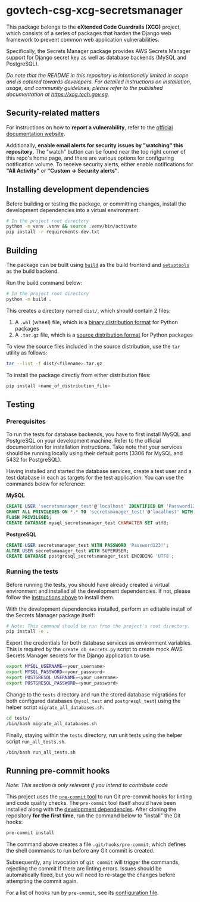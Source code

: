 # govtech-csg-xcg-secretsmanager

This package belongs to the **eXtended Code Guardrails (XCG)** project, which consists of a series of packages that harden the Django web framework to prevent common web application vulnerabilities.

Specifically, the Secrets Manager package provides AWS Secrets Manager support for Django secret key as well as database backends (MySQL and PostgreSQL).

*Do note that the README in this repository is intentionally limited in scope and is catered towards developers. For detailed instructions on installation, usage, and community guidelines, please refer to the published documentation at https://xcg.tech.gov.sg.*

## Security-related matters

For instructions on how to **report a vulnerability**, refer to the [official documentation website](https://xcg.tech.gov.sg/community/vulnerabilities).

Additionally, **enable email alerts for security issues by "watching" this repository**. The "watch" button can be found near the top right corner of this repo's home page, and there are various options for configuring notification volume. To receive security alerts, either enable notifications for **"All Activity"** or **"Custom -> Security alerts"**.

## Installing development dependencies

Before building or testing the package, or committing changes, install the development dependencies into a virtual environment:

```sh
# In the project root directory
python -m venv .venv && source .venv/bin/activate
pip install -r requirements-dev.txt
```

## Building

The package can be built using [`build`](https://pypa-build.readthedocs.io/en/latest/) as the build frontend and [`setuptools`](https://setuptools.pypa.io/en/latest/) as the build backend.

Run the build command below:

```sh
# In the project root directory
python -m build .
```

This creates a directory named `dist/`, which should contain 2 files:

1. A `.whl` (wheel) file, which is a [binary distribution format](https://packaging.python.org/en/latest/specifications/binary-distribution-format/) for Python packages
2. A `.tar.gz` file, which is a [source distribution format](https://packaging.python.org/en/latest/specifications/source-distribution-format/) for Python packages

To view the source files included in the source distribution, use the `tar` utility as follows:

```sh
tar --list -f dist/<filename>.tar.gz
```

To install the package directly from either distribution files:

```sh
pip install <name_of_distribution_file>
```

## Testing

### Prerequisites

To run the tests for database backends, you have to first install MySQL and PostgreSQL on your development machine. Refer to the official documentation for installation instructions. Take note that your services should be running locally using their default ports (3306 for MySQL and 5432 for PostgreSQL).

Having installed and started the database services, create a test user and a test database in each as targets for the test application. You can use the commands below for reference:

**MySQL**
```sql
CREATE USER 'secretsmanager_test'@'localhost' IDENTIFIED BY 'Password123!';
GRANT ALL PRIVILEGES ON *.* TO 'secretsmanager_test!'@'localhost' WITH GRANT OPTION;
FLUSH PRIVILEGES;
CREATE DATABASE mysql_secretsmanager_test CHARACTER SET utf8;
```

**PostgreSQL**
```sql
CREATE USER secretsmanager_test WITH PASSWORD 'Password123!';
ALTER USER secretsmanager_test WITH SUPERUSER;
CREATE DATABASE postgresql_secretsmanager_test ENCODING 'UTF8';
```

### Running the tests

Before running the tests, you should have already created a virtual environment and installed all the development dependencies. If not, please follow the [instructions above](#installing-development-dependencies) to install them.

With the development dependencies installed, perform an editable install of the Secrets Manager package itself:

```sh
# Note: This command should be run from the project's root directory.
pip install -e .
```

Export the credentials for both database services as environment variables. This is required by the `create_db_secrets.py` script to create mock AWS Secrets Manager secrets for the Django application to use.

```sh
export MYSQL_USERNAME=<your_username>
export MYSQL_PASSWORD=<your_password>
export POSTGRESQL_USERNAME=<your_username>
export POSTGRESQL_PASSWORD=<your_password>
```

Change to the `tests` directory and run the stored database migrations for both configured databases (`mysql_test` and `postgresql_test`) using the helper script `migrate_all_databases.sh`.

```sh
cd tests/
/bin/bash migrate_all_databases.sh
```

Finally, staying within the `tests` directory, run unit tests using the helper script `run_all_tests.sh`.

```sh
/bin/bash run_all_tests.sh
```

## Running pre-commit hooks

*Note: This section is only relevant if you intend to contribute code*

This project uses the [`pre-commit` tool](https://pre-commit.com) to run Git pre-commit hooks for linting and code quality checks. The `pre-commit` tool itself should have been installed along with the [development dependencies](#installing-development-dependencies). After cloning the repository **for the first time**, run the command below to "install" the Git hooks:

```sh
pre-commit install
```

The command above creates a file `.git/hooks/pre-commit`, which defines the shell commands to run before any Git commit is created.

Subsequently, any invocation of `git commit` will trigger the commands, rejecting the commit if there are linting errors. Issues should be automatically fixed, but you will need to re-stage the changes before attempting the commit again.

For a list of hooks run by `pre-commit`, see its [configuration file](.pre-commit-config.yaml).
